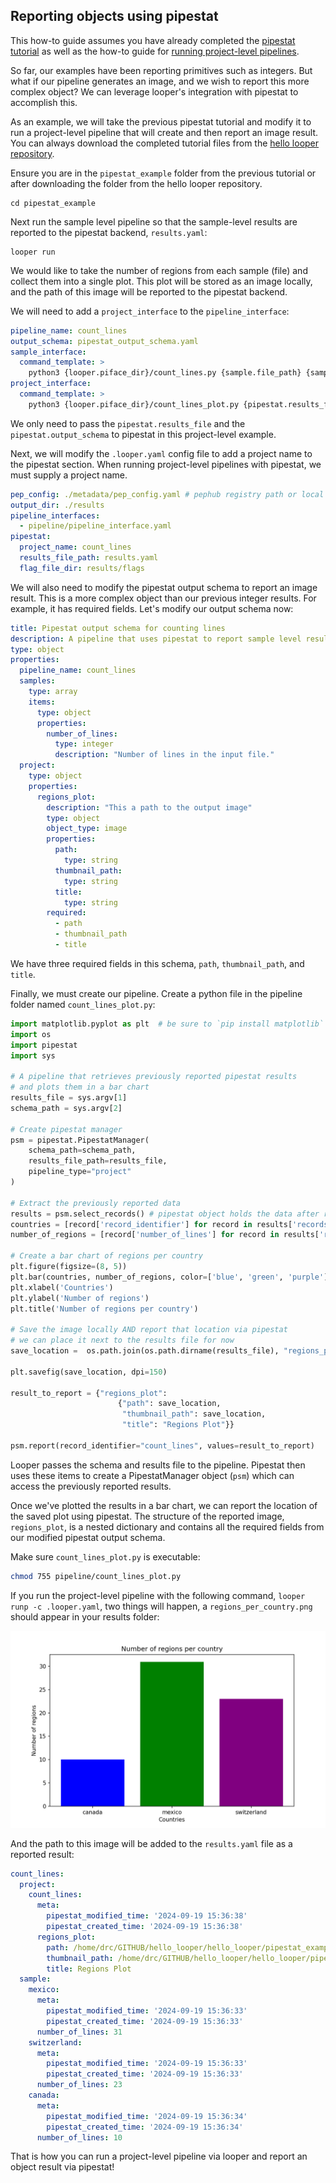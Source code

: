
## Reporting objects using pipestat

This how-to guide assumes you have already completed the [pipestat tutorial](../user-tutorial/user-pipestat.md) as well as the how-to guide for [running project-level pipelines](project-level-pipelines.md).

So far, our examples have been reporting primitives such as integers. But what if our pipeline generates an image, and we wish to report this more complex object? We can leverage looper's integration with pipestat to accomplish this.

As an example, we will take the previous pipestat tutorial and modify it to run a project-level pipeline that will create and then report an image result. You can always download the completed tutorial files from the [hello looper repository](https://github.com/pepkit/hello_looper).


Ensure you are in the `pipestat_example` folder from the previous tutorial or after downloading the folder from the hello looper repository.

```shell
cd pipestat_example
```

Next run the sample level pipeline so that the sample-level results are reported to the pipestat backend, `results.yaml`:

```shell
looper run
```

We would like to take the number of regions from each sample (file) and collect them into a single plot. This plot will be stored as an image locally, and the path of this image will be reported to the pipestat backend.


We will need to add a `project_interface` to the `pipeline_interface`:

```yaml title="pipeline_interface.yaml" hl_lines="6-9"
pipeline_name: count_lines
output_schema: pipestat_output_schema.yaml
sample_interface:
  command_template: >
    python3 {looper.piface_dir}/count_lines.py {sample.file_path} {sample.sample_name} {pipestat.results_file} {pipestat.output_schema}
project_interface:
  command_template: >
    python3 {looper.piface_dir}/count_lines_plot.py {pipestat.results_file} {pipestat.output_schema}
```

We only need to pass the `pipestat.results_file` and the `pipestat.output_schema` to pipestat in this project-level example.

Next, we will modify the `.looper.yaml` config file to add a project name to the pipestat section. When running project-level pipelines with pipestat, we must supply a project name.

```yaml title=".looper.yaml" hl_lines="6"
pep_config: ./metadata/pep_config.yaml # pephub registry path or local path
output_dir: ./results
pipeline_interfaces:
  - pipeline/pipeline_interface.yaml
pipestat:
  project_name: count_lines
  results_file_path: results.yaml
  flag_file_dir: results/flags
```

We will also need to modify the pipestat output schema to report an image result. This is a more complex object than our previous integer results. For example, it has required fields. Let's modify our output schema now:

```yaml title="pipestat_output_schema.yaml" hl_lines="14-33"
title: Pipestat output schema for counting lines
description: A pipeline that uses pipestat to report sample level results.
type: object
properties:
  pipeline_name: count_lines
  samples:
    type: array
    items:
      type: object
      properties:
        number_of_lines:
          type: integer
          description: "Number of lines in the input file."
  project:
    type: object
    properties:
      regions_plot:
        description: "This a path to the output image"
        type: object
        object_type: image
        properties:
          path:
            type: string
          thumbnail_path:
            type: string
          title:
            type: string
        required:
          - path
          - thumbnail_path
          - title
```
We have three required fields in this schema, `path`, `thumbnail_path`, and `title`.

Finally, we must create our pipeline. Create a python file in the pipeline folder named `count_lines_plot.py`:

```py title="count_lines_plot.py"
import matplotlib.pyplot as plt  # be sure to `pip install matplotlib`
import os
import pipestat
import sys

# A pipeline that retrieves previously reported pipestat results
# and plots them in a bar chart
results_file = sys.argv[1]
schema_path = sys.argv[2]

# Create pipestat manager
psm = pipestat.PipestatManager(
    schema_path=schema_path,
    results_file_path=results_file,
    pipeline_type="project"
)

# Extract the previously reported data
results = psm.select_records() # pipestat object holds the data after reading the results file
countries = [record['record_identifier'] for record in results['records']]
number_of_regions = [record['number_of_lines'] for record in results['records']]

# Create a bar chart of regions per country
plt.figure(figsize=(8, 5))
plt.bar(countries, number_of_regions, color=['blue', 'green', 'purple'])
plt.xlabel('Countries')
plt.ylabel('Number of regions')
plt.title('Number of regions per country')

# Save the image locally AND report that location via pipestat
# we can place it next to the results file for now
save_location =  os.path.join(os.path.dirname(results_file), "regions_per_country.png")

plt.savefig(save_location, dpi=150)

result_to_report = {"regions_plot":
                        {"path": save_location,
                         "thumbnail_path": save_location,
                         "title": "Regions Plot"}}

psm.report(record_identifier="count_lines", values=result_to_report)
```


Looper passes the schema and results file to the pipeline. Pipestat then uses these items to create a PipestatManager object (`psm`) which can access the previously reported results.
  
Once we've plotted the results in a bar chart, we can report the location of the saved plot using pipestat. The structure of the reported image, `regions_plot`, is a nested dictionary and contains all the required fields from our modified pipestat output schema.


Make sure `count_lines_plot.py` is executable:

```sh
chmod 755 pipeline/count_lines_plot.py
```


If you run the project-level pipeline with the following command,
`looper runp -c .looper.yaml`, two things will happen, a `regions_per_country.png` should appear in your results folder:

![Generated image](../img/regions_per_country.png)

And the path to this image will be added to the `results.yaml` file as a reported result:

```yaml title="results.yaml" hl_lines="7-10"
count_lines:
  project:
    count_lines:
      meta:
        pipestat_modified_time: '2024-09-19 15:36:38'
        pipestat_created_time: '2024-09-19 15:36:38'
      regions_plot:
        path: /home/drc/GITHUB/hello_looper/hello_looper/pipestat_example/./results/count_lines/regions_per_country.png
        thumbnail_path: /home/drc/GITHUB/hello_looper/hello_looper/pipestat_example/./results/count_lines/regions_per_country.png
        title: Regions Plot
  sample:
    mexico:
      meta:
        pipestat_modified_time: '2024-09-19 15:36:33'
        pipestat_created_time: '2024-09-19 15:36:33'
      number_of_lines: 31
    switzerland:
      meta:
        pipestat_modified_time: '2024-09-19 15:36:33'
        pipestat_created_time: '2024-09-19 15:36:33'
      number_of_lines: 23
    canada:
      meta:
        pipestat_modified_time: '2024-09-19 15:36:34'
        pipestat_created_time: '2024-09-19 15:36:34'
      number_of_lines: 10

```

That is how you can run a project-level pipeline via looper and report an object result via pipestat!